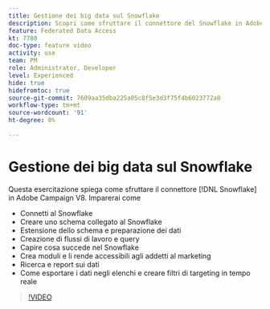 ```yaml
---
title: Gestione dei big data sul Snowflake
description: Scopri come sfruttare il connettore del Snowflake in Adobe Campaign V8
feature: Federated Data Access
kt: 7780
doc-type: feature video
activity: use
team: PM
role: Administrator, Developer
level: Experienced
hide: true
hidefromtoc: true
source-git-commit: 7609aa35dba225a05c8f5e3d3f75f4b6023772a0
workflow-type: tm+mt
source-wordcount: '91'
ht-degree: 0%

---
```


# Gestione dei big data sul Snowflake

Questa esercitazione spiega come sfruttare il connettore [!DNL Snowflake] in Adobe Campaign V8.
Imparerai come

* Connetti al Snowflake
* Creare uno schema collegato al Snowflake
* Estensione dello schema e preparazione dei dati
* Creazione di flussi di lavoro e query
* Capire cosa succede nel Snowflake
* Crea moduli e li rende accessibili agli addetti al marketing
* Ricerca e report sui dati
* Come esportare i dati negli elenchi e creare filtri di targeting in tempo reale

>[!VIDEO](https://video.tv.adobe.com/v/31588?quality=12&learn=on)
